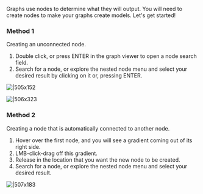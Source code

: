 Graphs use nodes to determine what they will output. You will need to create nodes to make your graphs create models. Let's get started!

### Method 1

Creating an unconnected node.

1. Double click, or press ENTER in the graph viewer to open a node search field.
2. Search for a node, or explore the nested node menu and select your desired result by clicking on it or, pressing ENTER.

![|505x152](https://lh3.googleusercontent.com/gVeilGYhz76_XSXjdFzOE6kHkDpSelwx8f7wF7EYtbhouOoY5lfdJoztQLOOiQznHIryWigIL7RR5OW5xnYQ1tnKu6EWE8dCl3J6lnbWhELT3S_ih7Qvm6J9pVV9Vjw6-HnK5F5WSI6WBCOg7t9WFcWE1DlGXZEhXKQOcrkQ8WLygXrhucduLK-XsA)

![|506x323](https://lh3.googleusercontent.com/I901wC7tDSuQr5y4BXO8AlFklqjU94D4cld8NfH0KEjcdxsd5vL8miFftBaSLydy187ttgnRtOTSRpnbTki6xeF9aucf5y8jEq_MdD-mGUjNYeFP_tUrg4DaAkbdNPlAO1MnUvON7z2G1GXxSWpcrOJkcNSrP8I2jeRcGiqvPYbSeZc9PkbvWGLaEQ)

### Method 2

Creating a node that is automatically connected to another node.

1. Hover over the first node, and you will see a gradient coming out of its right side.
2. LMB-click-drag off this gradient.
3. Release in the location that you want the new node to be created.
4. Search for a node, or explore the nested node menu and select your desired result.

![|507x183](https://lh3.googleusercontent.com/bz9wIHzhDE5UUi12rZ_Mz_1qG7KQNjDhrbbq62SzQnv5FUCerthNmMOmBCIkOizwCtk7K_YrXvC4nKYerppLVOM5I8sUZqw-gx7U8ILlTstjpaFjTBhcanYX0yrRKHNAEGcSzrpRfZy4kcP_T88BLE8)